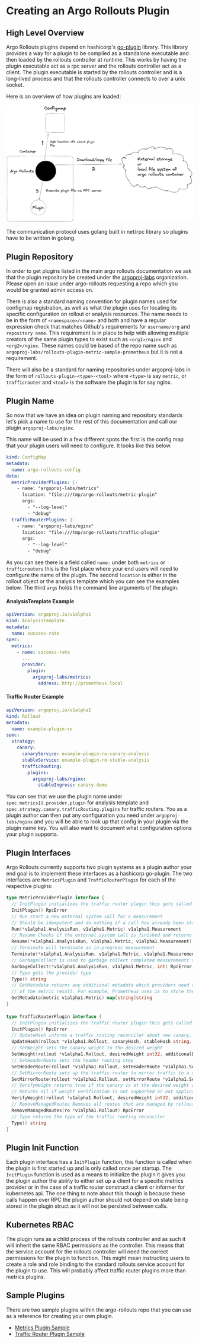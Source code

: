 # Creating an Argo Rollouts Plugin

## High Level Overview

Argo Rollouts plugins depend on hashicorp's [go-plugin](https://github.com/hashicorp/go-plugin) library. This library
provides a way for a plugin to be compiled as a standalone executable and then loaded by the rollouts controller at runtime.
This works by having the plugin executable act as a rpc server and the rollouts controller act as a client. The plugin executable
is started by the rollouts controller and is a long-lived process and that the rollouts controller connects to over a unix socket.

Here is an overview of how plugins are loaded:

[![Loading of plugins](contributing-assets/plugin-loading.png)](contributing-assets/plugin-loading.png)


The communication protocol uses golang built in net/rpc library so plugins have to be written in golang.

## Plugin Repository

In order to get plugins listed in the main argo rollouts documentation we ask that the plugin repository be created under
the [argoproj-labs](https://github.com/argoproj-labs) organization. Please open an issue under argo-rollouts requesting a
repo which you would be granted admin access on.

There is also a standard naming convention for plugin names used for configmap registration, as well as what the plugin
uses for locating its specific configuration on rollout or analysis resources. The name needs to be in the form of
`<namespace>/<name>` and both <namespace> and <name> have a regular expression check that matches Github's requirements
for `username/org` and `repository name`. This requirement is in place to help with allowing multiple creators of the same plugin
types to exist such as `<org1>/nginx` and `<org2>/nginx`. These names could be based of the repo name such
as `argoproj-labs/rollouts-plugin-metric-sample-prometheus` but it is not a requirement.

There will also be a standard for naming repositories under argoproj-labs in the form of `rollouts-plugin-<type>-<tool>`
where `<type>` is say `metric`, or `trafficrouter` and `<tool>` is the software the plugin is for say nginx.

## Plugin Name

So now that we have an idea on plugin naming and repository standards let's pick a name to use for the rest of this
documentation and call our plugin `argoproj-labs/nginx`.

This name will be used in a few different spots the first is the config map that your plugin users will need to configure.
It looks like this below.

```yaml
kind: ConfigMap
metadata:
  name: argo-rollouts-config
data:
  metricProviderPlugins: |-
    - name: "argoproj-labs/metrics"
      location: "file:///tmp/argo-rollouts/metric-plugin"
      args:
        - "--log-level"
        - "debug"
  trafficRouterPlugins: |-
    - name: "argoproj-labs/nginx"
      location: "file:///tmp/argo-rollouts/traffic-plugin"
      args:
        - "--log-level"
        - "debug"
```

As you can see there is a field called `name:` under both `metrics` or `trafficrouters` this is the first place where your
end users will need to configure the name of the plugin. The second `location` is either in the rollout object or the analysis
template which you can see the examples below. The third `args` holds the command line arguments of the plugin.

#### AnalysisTemplate Example
```yaml
apiVersion: argoproj.io/v1alpha1
kind: AnalysisTemplate
metadata:
  name: success-rate
spec:
  metrics:
    - name: success-rate
      ...
      provider:
        plugin:
          argoproj-labs/metrics:
            address: http://prometheus.local
```

#### Traffic Router Example
```yaml
apiVersion: argoproj.io/v1alpha1
kind: Rollout
metadata:
  name: example-plugin-ro
spec:
  strategy:
    canary:
      canaryService: example-plugin-ro-canary-analysis
      stableService: example-plugin-ro-stable-analysis
      trafficRouting:
        plugins:
          argoproj-labs/nginx:
            stableIngress: canary-demo
```

You can see that we use the plugin name under `spec.metrics[].provider.plugin` for analysis template and `spec.strategy.canary.trafficRouting.plugins`
for traffic routers. You as a plugin author can then put any configuration you need under `argoproj-labs/nginx` and you will be able to
look up that config in your plugin via the plugin name key. You will also want to document what configuration options your plugin supports.

## Plugin Interfaces

Argo Rollouts currently supports two plugin systems as a plugin author your end goal is to implement these interfaces as
a hashicorp go-plugin. The two interfaces are `MetricsPlugin` and `TrafficRouterPlugin` for each of the respective plugins:

```go
type MetricProviderPlugin interface {
  // InitPlugin initializes the traffic router plugin this gets called once when the plugin is loaded.
  InitPlugin() RpcError
  // Run start a new external system call for a measurement
  // Should be idempotent and do nothing if a call has already been started
  Run(*v1alpha1.AnalysisRun, v1alpha1.Metric) v1alpha1.Measurement
  // Resume Checks if the external system call is finished and returns the current measurement
  Resume(*v1alpha1.AnalysisRun, v1alpha1.Metric, v1alpha1.Measurement) v1alpha1.Measurement
  // Terminate will terminate an in-progress measurement
  Terminate(*v1alpha1.AnalysisRun, v1alpha1.Metric, v1alpha1.Measurement) v1alpha1.Measurement
  // GarbageCollect is used to garbage collect completed measurements to the specified limit
  GarbageCollect(*v1alpha1.AnalysisRun, v1alpha1.Metric, int) RpcError
  // Type gets the provider type
  Type() string
  // GetMetadata returns any additional metadata which providers need to store/display as part
  // of the metric result. For example, Prometheus uses is to store the final resolved queries.
  GetMetadata(metric v1alpha1.Metric) map[string]string
}

type TrafficRouterPlugin interface {
  // InitPlugin initializes the traffic router plugin this gets called once when the plugin is loaded.
  InitPlugin() RpcError
  // UpdateHash informs a traffic routing reconciler about new canary, stable, and additionalDestination(s) pod hashes
  UpdateHash(rollout *v1alpha1.Rollout, canaryHash, stableHash string, additionalDestinations []v1alpha1.WeightDestination) RpcError
  // SetWeight sets the canary weight to the desired weight
  SetWeight(rollout *v1alpha1.Rollout, desiredWeight int32, additionalDestinations []v1alpha1.WeightDestination) RpcError
  // SetHeaderRoute sets the header routing step
  SetHeaderRoute(rollout *v1alpha1.Rollout, setHeaderRoute *v1alpha1.SetHeaderRoute) RpcError
  // SetMirrorRoute sets up the traffic router to mirror traffic to a service
  SetMirrorRoute(rollout *v1alpha1.Rollout, setMirrorRoute *v1alpha1.SetMirrorRoute) RpcError
  // VerifyWeight returns true if the canary is at the desired weight and additionalDestinations are at the weights specified
  // Returns nil if weight verification is not supported or not applicable
  VerifyWeight(rollout *v1alpha1.Rollout, desiredWeight int32, additionalDestinations []v1alpha1.WeightDestination) (RpcVerified, RpcError)
  // RemoveManagedRoutes Removes all routes that are managed by rollouts by looking at spec.strategy.canary.trafficRouting.managedRoutes
  RemoveManagedRoutes(ro *v1alpha1.Rollout) RpcError
  // Type returns the type of the traffic routing reconciler
  Type() string
}
```

## Plugin Init Function

Each plugin interface has a `InitPlugin` function, this function is called when the plugin is first started up and is only called
once per startup. The `InitPlugin` function is used as a means to initialize the plugin it gives you the plugin author the ability
to either set up a client for a specific metrics provider or in the case of a traffic router construct a client or informer
for kubernetes api. The one thing to note about this though is because these calls happen over RPC the plugin author should
not depend on state being stored in the plugin struct as it will not be persisted between calls.

## Kubernetes RBAC

The plugin runs as a child process of the rollouts controller and as such it will inherit the same RBAC permissions as the
controller. This means that the service account for the rollouts controller will need the correct permissions for the plugin
to function. This might mean instructing users to create a role and role binding to the standard rollouts service account
for the plugin to use. This will probably affect traffic router plugins more than metrics plugins.

## Sample Plugins

There are two sample plugins within the argo-rollouts repo that you can use as a reference for creating your own plugin.

* [Metrics Plugin Sample](https://github.com/argoproj/argo-rollouts/tree/master/test/cmd/metrics-plugin-sample)
* [Traffic Router Plugin Sample](https://github.com/argoproj/argo-rollouts/tree/master/test/cmd/trafficrouter-plugin-sample)
